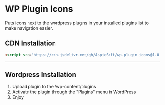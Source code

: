 # WP Plugin Icons

Puts icons next to the wordpress plugins in your installed plugins list to make navigation easier.

## CDN Installation

```html
<script src="https://cdn.jsdelivr.net/gh/AspieSoft/wp-plugin-icons@1.0.3/wp-plugin/trunk/assets/script.js"></script>
```

---

## Wordpress Installation

1. Upload plugin to the /wp-content/plugins
2. Activate the plugin through the "Plugins" menu in WordPress
3. Enjoy
